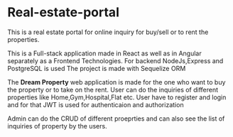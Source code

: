 # Real-estate-portal
This is a real estate portal for online inquiry for buy/sell or to rent the properties.

This is a Full-stack application made in React as well as in Angular separately as a Frontend Technologies.
For backend NodeJs,Express and PostgreSQL is used
The project is made with Sequelize ORM


The **Dream Property** web application is made for the one who want to buy the property or to take on the rent.
User can do the inquiries of different properties like Home,Gym,Hospital,Flat etc.
User have to register and login and for that JWT is used for authenticaion and authorization

Admin can do the CRUD of different proeprties and can also see the list of inquiries of property by the users.
